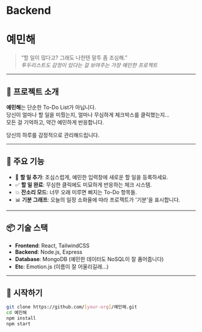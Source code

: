 # Backend
# 예민해

> “할 일이 많다고? 그래도 나한텐 말투 좀 조심해.”  
> _투두리스트도 감정이 있다는 걸 보여주는 가장 예민한 프로젝트_

---

## 📝 프로젝트 소개

**예민해**는 단순한 To-Do List가 아닙니다.  
당신이 얼마나 할 일을 미뤘는지, 얼마나 무심하게 체크박스를 클릭했는지…  
모든 걸 기억하고, 약간 예민하게 반응합니다.

당신의 하루를 감정적으로 관리해드립니다.

---

## 🎯 주요 기능

- 🧠 **할 일 추가**: 조심스럽게, 예민한 입력창에 새로운 할 일을 등록하세요.
- ✅ **할 일 완료**: 무심한 클릭에도 미묘하게 반응하는 체크 시스템.
- 💥 **잔소리 모드**: 너무 오래 미루면 삐지는 To-Do 항목들.
- 📊 **기분 그래프**: 오늘의 일정 소화율에 따라 프로젝트가 '기분'을 표시합니다.

---

## 📦 기술 스택

- **Frontend**: React, TailwindCSS
- **Backend**: Node.js, Express
- **Database**: MongoDB (예민한 데이터도 NoSQL이 잘 품어줍니다)
- **Etc**: Emotion.js (이름이 잘 어울리길래…)

---

## 🚀 시작하기

```bash
git clone https://github.com/[your-org]/예민해.git
cd 예민해
npm install
npm start
